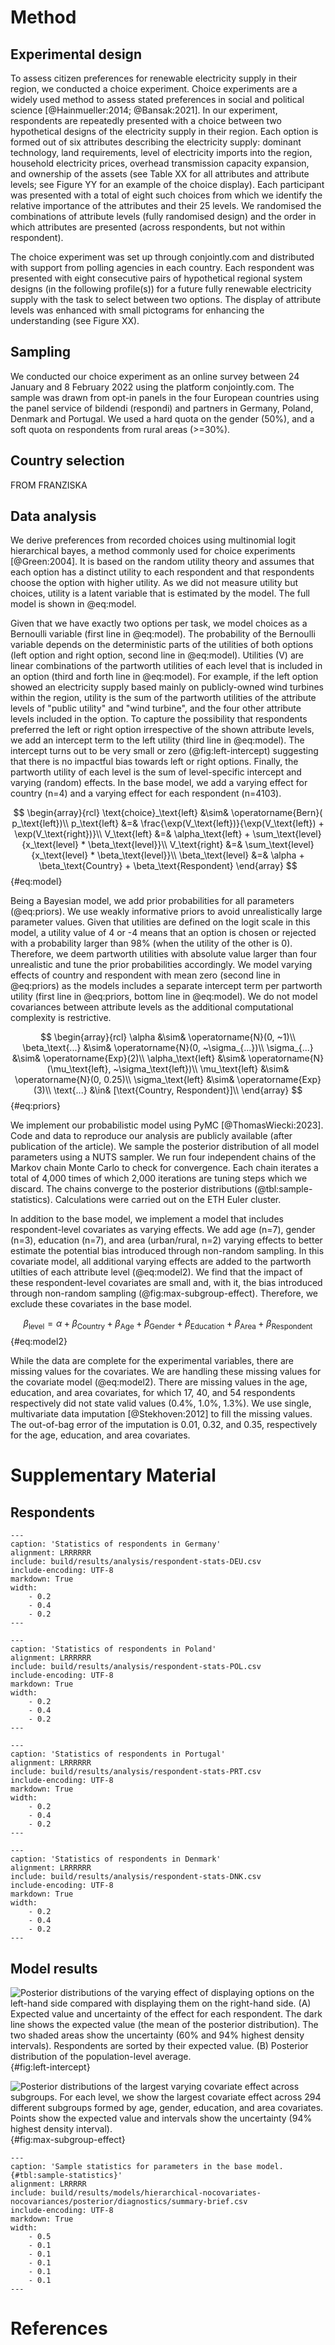 # Method

## Experimental design

To assess citizen preferences for renewable electricity supply in their region, we conducted a choice experiment. Choice experiments are a widely used method to assess stated preferences in social and political science [@Hainmueller:2014; @Bansak:2021]. In our experiment, respondents are repeatedly presented with a choice between two hypothetical designs of the electricity supply in their region. Each option is formed out of six attributes describing the electricity supply: dominant technology, land requirements, level of electricity imports into the region, household electricity prices, overhead transmission capacity expansion, and ownership of the assets (see Table XX for all attributes and attribute levels; see Figure YY for an example of the choice display). Each participant was presented with a total of eight such choices from which we identify the relative importance of the attributes and their 25 levels. We randomised the combinations of attribute levels (fully randomised design) and the order in which attributes are presented (across respondents, but not within respondent).

The choice experiment was set up through conjointly.com and distributed with support from polling agencies in each country. Each respondent was presented with eight consecutive pairs of hypothetical regional system designs (in the following profile(s)) for a future fully renewable electricity supply with the task to select between two options. The display of attribute levels was enhanced with small pictograms for enhancing the understanding (see Figure XX).

## Sampling

We conducted our choice experiment as an online survey between 24 January and 8 February 2022 using the platform conjointly.com. The sample was drawn from opt-in panels in the four European countries using the panel service of bildendi (respondi) and partners in Germany, Poland, Denmark and Portugal. We used a hard quota on the gender (50%), and a soft quota on respondents from rural areas (>=30%).

## Country selection

FROM FRANZISKA

## Data analysis

We derive preferences from recorded choices using multinomial logit hierarchical bayes, a method commonly used for choice experiments [@Green:2004]. It is based on the random utility theory and assumes that each option has a distinct utility to each respondent and that respondents choose the option with higher utility. As we did not measure utility but choices, utility is a latent variable that is estimated by the model. The full model is shown in @eq:model.

Given that we have exactly two options per task, we model choices as a Bernoulli variable (first line in @eq:model). The probability of the Bernoulli variable depends on the deterministic parts of the utilities of both options (left option and right option, second line in @eq:model). Utilities (V) are linear combinations of the partworth utilities of each level that is included in an option (third and forth line in @eq:model). For example, if the left option showed an electricity supply based mainly on publicly-owned wind turbines within the region, utility is the sum of the partworth utilities of the attribute levels of "public utility" and "wind turbine", and the four other attribute levels included in the option. To capture the possibility that respondents preferred the left or right option irrespective of the shown attribute levels, we add an intercept term to the left utility (third line in @eq:model). The intercept turns out to be very small or zero (@fig:left-intercept) suggesting that there is no impactful bias towards left or right options. Finally, the partworth utility of each level is the sum of level-specific intercept and varying (random) effects. In the base model, we add a varying effect for country (n=4) and a varying effect for each respondent (n=4103).

$$
\begin{array}{rcl}
\text{choice}_\text{left} &\sim& \operatorname{Bern}(
p_\text{left})\\
p_\text{left} &=& \frac{\exp(V_\text{left})}{\exp(V_\text{left}) + \exp(V_\text{right})}\\
V_\text{left} &=& \alpha_\text{left} + \sum_\text{level}{x_\text{level} * \beta_\text{level}}\\
V_\text{right} &=& \sum_\text{level}{x_\text{level} * \beta_\text{level}}\\
\beta_\text{level} &=& \alpha + \beta_\text{Country} + \beta_\text{Respondent}
\end{array}
$$ {#eq:model}

Being a Bayesian model, we add prior probabilities for all parameters (@eq:priors). We use weakly informative priors to avoid unrealistically large parameter values. Given that utilities are defined on the logit scale in this model, a utility value of 4 or -4 means that an option is chosen or rejected with a probability larger than 98% (when the utility of the other is 0). Therefore, we deem partworth utilities with absolute value larger than four unrealistic and tune the prior probabilities accordingly. We model varying effects of country and respondent with mean zero (second line in @eq:priors) as the models includes a separate intercept term per partworth utility (first line in @eq:priors, bottom line in @eq:model). We do not model covariances between attribute levels as the additional computational complexity is restrictive.

$$
\begin{array}{rcl}
\alpha &\sim& \operatorname{N}(0, ~1)\\
\beta_\text{...} &\sim& \operatorname{N}(0, ~\sigma_{...})\\
\sigma_{...} &\sim& \operatorname{Exp}(2)\\
\alpha_\text{left} &\sim& \operatorname{N}(\mu_\text{left}, ~\sigma_\text{left})\\
\mu_\text{left} &\sim& \operatorname{N}(0, 0.25)\\
\sigma_\text{left} &\sim& \operatorname{Exp}(3)\\
\text{...} &\in& [\text{Country, Respondent}]\\
\end{array}
$$ {#eq:priors}

We implement our probabilistic model using PyMC [@ThomasWiecki:2023]. Code and data to reproduce our analysis are publicly available (after publication of the article). We sample the posterior distribution of all model parameters using a NUTS sampler. We run four independent chains of the Markov chain Monte Carlo to check for convergence. Each chain iterates a total of 4,000 times of which 2,000 iterations are tuning steps which we discard. The chains converge to the posterior distributions (@tbl:sample-statistics). Calculations were carried out on the ETH Euler cluster.

In addition to the base model, we implement a model that includes respondent-level covariates as varying effects. We add age (n=7), gender (n=3), education (n=7), and area (urban/rural, n=2) varying effects to better estimate the potential bias introduced through non-random sampling. In this covariate model, all additional varying effects are added to the partworth utilties of each attribute level (@eq:model2). We find that the impact of these respondent-level covariates are small and, with it, the bias introduced through non-random sampling (@fig:max-subgroup-effect). Therefore, we exclude these covariates in the base model.

$$
\beta_\text{level} = \alpha + \beta_\text{Country} + \beta_\text{Age} + \beta_\text{Gender} +\beta_\text{Education} + \beta_\text{Area} + \beta_\text{Respondent}
$$ {#eq:model2}

While the data are complete for the experimental variables, there are missing values for the covariates. We are handling these missing values for the covariate model (@eq:model2). There are missing values in the age, education, and area covariates, for which 17, 40, and 54 respondents respectively did not state valid values (0.4%, 1.0%, 1.3%). We use single, multivariate data imputation  [@Stekhoven:2012] to fill the missing values. The out-of-bag error of the imputation is 0.01, 0.32, and 0.35, respectively for the age, education, and area covariates.

# Supplementary Material

## Respondents

```table
---
caption: 'Statistics of respondents in Germany'
alignment: LRRRRRR
include: build/results/analysis/respondent-stats-DEU.csv
include-encoding: UTF-8
markdown: True
width:
    - 0.2
    - 0.4
    - 0.2
---
```

<div class="pagebreak">

```table
---
caption: 'Statistics of respondents in Poland'
alignment: LRRRRRR
include: build/results/analysis/respondent-stats-POL.csv
include-encoding: UTF-8
markdown: True
width:
    - 0.2
    - 0.4
    - 0.2
---
```

<div class="pagebreak">

```table
---
caption: 'Statistics of respondents in Portugal'
alignment: LRRRRRR
include: build/results/analysis/respondent-stats-PRT.csv
include-encoding: UTF-8
markdown: True
width:
    - 0.2
    - 0.4
    - 0.2
---
```

<div class="pagebreak">

```table
---
caption: 'Statistics of respondents in Denmark'
alignment: LRRRRRR
include: build/results/analysis/respondent-stats-DNK.csv
include-encoding: UTF-8
markdown: True
width:
    - 0.2
    - 0.4
    - 0.2
---
```

## Model results

<div class="pagebreak">

![**Posterior distributions of the varying effect of displaying options on the left-hand side compared with displaying them on the right-hand side.** (A) Expected value and uncertainty of the effect for each respondent. The dark line shows the expected value (the mean of the posterior distribution). The two shaded areas show the uncertainty (60% and 94% highest density intervals). Respondents are sorted by their expected value. (B) Posterior distribution of the population-level average.](build/results/models/hierarchical-nocovariates-nocovariances/posterior/varying/left-intercept.png){#fig:left-intercept}

<div class="pagebreak">

![**Posterior distributions of the largest varying covariate effect across subgroups.** For each level, we show the largest covariate effect across 294 different subgroups formed by age, gender, education, and area covariates. Points show the expected value and intervals show the uncertainty (94% highest density interval).](build/results/models/hierarchical-covariates-nocovariances/subgroups/max-subgroup-effect.png){#fig:max-subgroup-effect}

<div class="pagebreak">

```table
---
caption: 'Sample statistics for parameters in the base model. {#tbl:sample-statistics}'
alignment: LRRRRR
include: build/results/models/hierarchical-nocovariates-nocovariances/posterior/diagnostics/summary-brief.csv
include-encoding: UTF-8
markdown: True
width:
    - 0.5
    - 0.1
    - 0.1
    - 0.1
    - 0.1
    - 0.1
---
```

<div class="pagebreak">

# References
